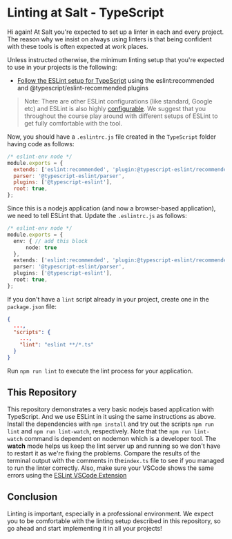 # Linting at Salt - TypeScript

Hi again! At Salt you're expected to set up a linter in each and every project. The reason why we insist on always using linters is that being confident with these tools is often expected at work places.

Unless instructed otherwise, the minimum linting setup that you're expected to use in your projects is the following:

- [Follow the ESLint setup for TypeScript](https://typescript-eslint.io/getting-started/) using the eslint:recommended and @typescript/eslint-recommended plugins

> Note: There are other ESLint configurations (like standard, Google etc) and ESLint is also highly [configurable](https://eslint.org/docs/user-guide/configuring). We suggest that you throughout the course play around with different setups of ESLint to get fully comfortable with the tool.

Now, you should have a `.eslintrc.js` file created in the `TypeScript` folder having code as follows:
```js
/* eslint-env node */
module.exports = {
  extends: ['eslint:recommended', 'plugin:@typescript-eslint/recommended'],
  parser: '@typescript-eslint/parser',
  plugins: ['@typescript-eslint'],
  root: true,
};
```

Since this is a nodejs application (and now a browser-based application), we need to tell ESLint that. Update the `.eslintrc.js` as follows:
```ts
/* eslint-env node */
module.exports = {
  env: { // add this block
      node: true
  },
  extends: ['eslint:recommended', 'plugin:@typescript-eslint/recommended'],
  parser: '@typescript-eslint/parser',
  plugins: ['@typescript-eslint'],
  root: true,
};
```

If you don't have a `lint` script already in your project, create one in the `package.json` file:

```json
{
  ...,
  "scripts": {
    ...,
    "lint": "eslint **/*.ts"
  }
}
```

Run `npm run lint` to execute the lint process for your application.

## This Repository

This repository demonstrates a very basic nodejs based application with TypeScript. And we use ESLint in it using the same instructions as above. Install the dependencies with `npm install` and try out the scripts `npm run lint` and `npm run lint-watch`, respectively. Note that the `npm run lint-watch` command is dependent on nodemon which is a developer tool. The **watch** mode helps us keep the lint server up and running so we don't have to restart it as we're fixing the problems. Compare the results of the terminal output with the comments in the`index.ts` file to see if you managed to run the linter correctly. Also, make sure your VSCode shows the same errors using the [ESLint VSCode Extension](https://marketplace.visualstudio.com/items?itemName=dbaeumer.vscode-eslint)

## Conclusion

Linting is important, especially in a professional environment. We expect you to be comfortable with the linting setup described in this repository, so go ahead and start implementing it in all your projects!
